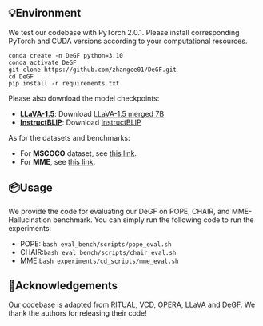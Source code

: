 ## 💡Environment

We test our codebase with PyTorch 2.0.1. Please install corresponding PyTorch and CUDA versions according to your computational resources.

```
conda create -n DeGF python=3.10
conda activate DeGF
git clone https://github.com/zhangce01/DeGF.git
cd DeGF
pip install -r requirements.txt
```

Please also download the model checkpoints:

- [**LLaVA-1.5**](https://github.com/haotian-liu/LLaVA): Download [LLaVA-1.5 merged 7B](https://huggingface.co/liuhaotian/llava-v1.5-7b)
- [**InstructBLIP**](https://github.com/salesforce/LAVIS/tree/main/projects/instructblip): Download [InstructBLIP](https://huggingface.co/Salesforce/instructblip-vicuna-7b)

As for the datasets and benchmarks:

- For **MSCOCO** dataset, see [this link](https://cocodataset.org/).
- For **MME**, see [this link](https://github.com/BradyFU/Awesome-Multimodal-Large-Language-Models/tree/Evaluation).

## 📦Usage

We provide the code for evaluating our DeGF on POPE, CHAIR, and MME-Hallucination benchmark. You can simply run the following code to run the experiments:

- POPE: `bash eval_bench/scripts/pope_eval.sh`
- CHAIR:`bash eval_bench/scripts/chair_eval.sh`
- MME:`bash experiments/cd_scripts/mme_eval.sh`

## 🙏Acknowledgements

Our codebase is adapted from  [RITUAL](https://github.com/sangminwoo/RITUAL), [VCD](https://github.com/DAMO-NLP-SG/VCD), [OPERA](https://github.com/shikiw/OPERA), [LLaVA](https://github.com/haotian-liu/LLaVA) and [DeGF](https://github.com/zhangce01/DeGF). We thank the authors for releasing their code!
